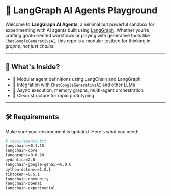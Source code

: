 # 🧠 LangGraph AI Agents Playground

Welcome to **LangGraph AI Agents**, a minimal but powerful sandbox for experimenting with AI agents built using [LangGraph](https://docs.langchain.com/langgraph/). Whether you're crafting goal-oriented workflows or playing with generative tools like `ChatGoogleGenerativeAI`, this repo is a modular testbed for thinking in *graphs, not just chains*.

---

## 🚀 What's Inside?

- 🧩 Modular agent definitions using LangChain and LangGraph
- 🤖 Integration with `ChatGoogleGenerativeAI` and other LLMs
- 🔁 Async execution, memory graphs, multi-agent orchestration
- 📜 Clean structure for rapid prototyping

---

## 🛠️ Requirements

Make sure your environment is updated. Here's what you need:

```bash
# requirements.txt
langchain>=0.1.15
langchain-core
langgraph>=0.0.20
pydantic>=2.0
langchain-google-genai>=0.0.6
python-dotenv>=1.0.1
tiktoken>=0.5.1
langchain-community
langchain-openai
langchain-experimental
